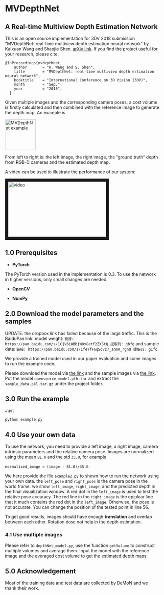 # MVDepthNet
## A Real-time Multiview Depth Estimation Network

This is an open source implementation for 3DV 2018 submission "MVDepthNet: real-time multiview depth estimation neural network" by Kaixuan Wang and Shaojie Shen. [arXiv link](https://arxiv.org/abs/1807.08563). If you find the project useful for your research, please cite:

```
@InProceedings{mvdepthnet,
    author       = "K. Wang and S. Shen",
    title        = "MVDepthNet: real-time multiview depth estimation neural network",
    booktitle    = "International Conference on 3D Vision (3DV)",
    month        = "Sep.",
    year         = "2018",
  }
```

Given multiple images and the corresponding camera poses, a cost volume is firstly calculated and then combined with the reference image to generate the depth map. An example is 

<img src="fig/example.png" alt="MVDepthNet example" width = "320*2" height = "100">

From left to right is: the left image, the right image, the "ground truth" depth from RGB-D cameras and the estimated depth map.

A video can be used to illustrate the performance of our system:

<a href="https://youtu.be/8jUlN-ZROl0" target="_blank"><img src="fig/mvdepthnet_cover.PNG" 
alt="video" width="320" height="180" border="10" /></a>

## 1.0 Prerequisites
+ **PyTorch**

The PyTorch version used in the implementation is 0.3. To use the network in higher versions, only small changes are needed.

+ **OpenCV**

+ **NumPy**

## 2.0 Download the model parameters and the samples

UPDATE: the dropbox link has failed because of the large traffic. This is the BaiduPan link: model weight: ```链接: https://pan.baidu.com/s/1CjV6iWBbjWOxGetf2ZXStQ 提取码: gbfg``` and sample data: ```链接: https://pan.baidu.com/s/1feYfF6qSd7z7_anmR_rgnQ 提取码: g1fo```.

We provide a trained model used in our paper evaluation and some images to run the example code.

Please download the model via [the link](https://www.dropbox.com/s/o1n1w0chlrw4lqt/opensource_model.pth.tar?dl=0) and the sample images via [the link](https://www.dropbox.com/s/hr59f24byc3x8z3/sample_data.pkl.tar.gz?dl=0). Put the model ```opensource_model.pth.tar``` and extract the ```sample_data.pkl.tar.gz``` under the project folder.

## 3.0 Run the example

Just

```python example.py```

## 4.0 Use your own data

To use the network, you need to provide a left image, a right image, camera intrinsic parameters and the relative camera pose. Images are normalized using the mean ```81.0``` and the std ```35.0```, for example

```normalized_image = (image - 81.0)/35.0```.

We here provide the file ```example2.py``` to shown how to run the network using your own data. the ```left_pose``` and ```right_pose``` is the camera pose in the world frame. we show ```left_image```, ```right_image```, and the predicted depth in the final visualization window. A red dot in the ```left_image``` is used to test the relative pose accuracy. The red line in the ```right_image``` is the epiploar line that it much contains the red dot in the ```left_image```. Otherwise, the pose is not accurate. You can change the position of the tested point in line 56.

To get good results, images should have enough **translation** and overlap between each other. Rotation dose not help in the depth estimation.

### 4.1 Use multiple images

Please refer to ```depthNet_model.py```, use the function ```getVolume``` to construct multiple volumes and average them. Input the model with the reference image and the averaged cost volume to get the estimated depth maps.

## 5.0 Acknowledgement
Most of the training data and test data are collected by [DeMoN](https://github.com/lmb-freiburg/demon) and we thank their work.
